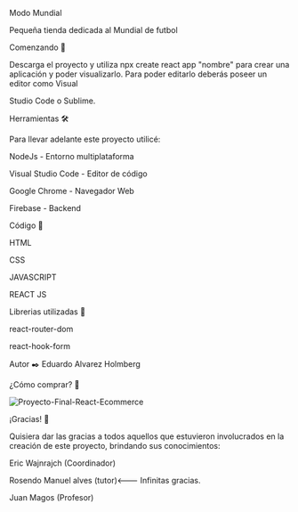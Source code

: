 Modo Mundial

Pequeña tienda dedicada al Mundial de futbol



Comenzando 🚀

Descarga el proyecto y utiliza npx create react app "nombre" para crear una aplicación y poder visualizarlo. Para poder editarlo deberás poseer un editor como Visual 

Studio Code o Sublime.


Herramientas 🛠️

Para llevar adelante este proyecto utilicé:

NodeJs - Entorno multiplataforma

Visual Studio Code - Editor de código

Google Chrome - Navegador Web

Firebase - Backend

Código 🔧

HTML

CSS

JAVASCRIPT

REACT JS

Librerias utilizadas 🔧

react-router-dom

react-hook-form

Autor ✒️
Eduardo Alvarez Holmberg

¿Cómo comprar? 📄

![Proyecto-Final-React-Ecommerce](https://user-images.githubusercontent.com/95045427/185807465-5d2f1844-ee27-41f2-a3e5-2b8bb08ff828.gif)



¡Gracias! 🎁

Quisiera dar las gracias a todos aquellos que estuvieron involucrados en la creación de este proyecto, brindando sus conocimientos:

Eric Wajnrajch (Coordinador)

Rosendo Manuel alves (tutor)<--- Infinitas gracias.

Juan Magos (Profesor)

